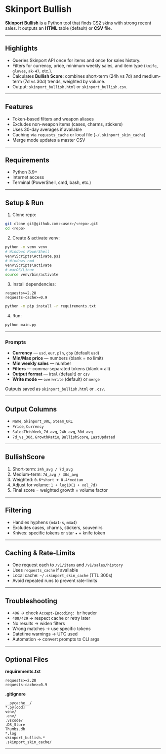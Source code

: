 # Skinport Bullish

**Skinport Bullish** is a Python tool that finds CS2 skins with strong recent sales. It outputs an **HTML** table (default) or **CSV** file.

---

## Highlights

- Queries Skinport API once for items and once for sales history.
- Filters for currency, price, minimum weekly sales, and item type (`knife`, `gloves`, `ak-47`, etc.).
- Calculates **Bullish Score**: combines short-term (24h vs 7d) and medium-term (7d vs 30d) trends, weighted by volume.
- Output: `skinport_bullish.html` or `skinport_bullish.csv`.

---

## Features

- Token-based filters and weapon aliases
- Excludes non-weapon items (cases, charms, stickers)
- Uses 30-day averages if available
- Caching via `requests_cache` or local file (`~/.skinport_skin_cache`)
- Merge mode updates a master CSV

---

## Requirements

- Python 3.9+
- Internet access
- Terminal (PowerShell, cmd, bash, etc.)

---

## Setup & Run

1. Clone repo:

```bash
git clone git@github.com:<user>/<repo>.git
cd <repo>
```

2. Create & activate venv:

```bash
python -m venv venv
# Windows PowerShell
venv\Scripts\Activate.ps1
# Windows cmd
venv\Scripts\activate
# macOS/Linux
source venv/bin/activate
```

3. Install dependencies:

```
requests>=2.28
requests-cache>=0.9
```

```bash
python -m pip install -r requirements.txt
```

4. Run:

```bash
python main.py
```

---

### Prompts

- **Currency** — `usd`, `eur`, `pln`, `gbp` (default `usd`)
- **Min/Max price** — numbers (blank = no limit)
- **Min weekly sales** — number
- **Filters** — comma-separated tokens (blank = all)
- **Output format** — `html` (default) or `csv`
- **Write mode** — `overwrite` (default) or `merge`

Outputs saved as `skinport_bullish.html` or `.csv`.

---

## Output Columns

- `Name`, `Skinport_URL`, `Steam_URL`
- `Price`, `Currency`
- `SalesThisWeek`, `7d_avg`, `24h_avg`, `30d_avg`
- `7d_vs_30d`, `GrowthRatio`, `BullishScore`, `LastUpdated`

---

## BullishScore

1. Short-term: `24h_avg / 7d_avg`
2. Medium-term: `7d_avg / 30d_avg`
3. Weighted: `0.6*short + 0.4*medium`
4. Adjust for volume: `1 + log10(1 + vol_7d)`
5. Final score = weighted growth × volume factor

---

## Filtering

- Handles hyphens (`m4a1-s`, `m4a4`)
- Excludes cases, charms, stickers, souvenirs
- Knives: specific tokens or star `★` + knife token

---

## Caching & Rate-Limits

- One request each to `/v1/items` and `/v1/sales/history`
- Uses `requests_cache` if available
- Local cache: `~/.skinport_skin_cache` (TTL 300s)
- Avoid repeated runs to prevent rate-limits

---

## Troubleshooting

- `406` → check `Accept-Encoding: br` header
- `400/429` → respect cache or retry later
- No results → widen filters
- Wrong matches → use specific tokens
- Datetime warnings → UTC used
- Automation → convert prompts to CLI args

---

## Optional Files

**requirements.txt**

```
requests>=2.28
requests-cache>=0.9
```

**.gitignore**

```
__pycache__/
*.py[cod]
venv/
.env/
.vscode/
.DS_Store
Thumbs.db
*.log
skinport_bullish.*
.skinport_skin_cache/
```

---

